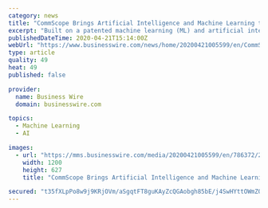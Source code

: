 ```yaml
---
category: news
title: "CommScope Brings Artificial Intelligence and Machine Learning to RUCKUS Analytics"
excerpt: "Built on a patented machine learning (ML) and artificial intelligence (AI) foundation, the new service accelerates troubleshooting, provides comprehensive network visibility, automatically identifies service-affecting issues, and—unique to the networking industry—classifies them according to severity, enabling managed service provider and ..."
publishedDateTime: 2020-04-21T15:14:00Z
webUrl: "https://www.businesswire.com/news/home/20200421005599/en/CommScope-Brings-Artificial-Intelligence-Machine-Learning-RUCKUS"
type: article
quality: 49
heat: 49
published: false

provider:
  name: Business Wire
  domain: businesswire.com

topics:
  - Machine Learning
  - AI

images:
  - url: "https://mms.businesswire.com/media/20200421005599/en/786372/23/top-level-dashboard.jpg"
    width: 1200
    height: 627
    title: "CommScope Brings Artificial Intelligence and Machine Learning to RUCKUS Analytics"

secured: "t35fXLpPo8w9j9KRjOVm/aSgqtFT8guKAyZcQGAobgh85bE/j4SwHYttOWmZOEG3ZPagjCAAm3Pe8C8C7d3hhezz/aC8vfIUuDNGq90RlTN05sPFS0PHxWcvdTKOQ3wR4g5yfM4XexIo44Bk3ny3GBE9bu06PXpt/LuvetpuICDtHdDItsD1rhHFrRGG0mC2zzeImHEzgKhF77Cn9xeBi3dUMBED+8bIg09cBr0uwkp3YdKwQRhsTjF921r3uizI6oLo7Vk8xFX8GFX+7kW9GfzYS2p0PS7anOCw2We3cinTt8zh2KtBZmW8oFkslzyq;oTQ8lHQm4Np1TSXlQifOzw=="
---
```


